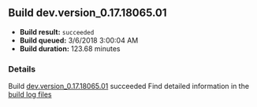 ## Build dev.version_0.17.18065.01
- **Build result:** `succeeded`
- **Build queued:** 3/6/2018 3:00:04 AM
- **Build duration:** 123.68 minutes
### Details
Build [dev.version_0.17.18065.01](https://winappstudio.visualstudio.com/web/build.aspx?pcguid=a4ef43be-68ce-4195-a619-079b4d9834c2&builduri=vstfs%3a%2f%2f%2fBuild%2fBuild%2f25202) succeeded
Find detailed information in the [build log files](https://uwpctdiags.blob.core.windows.net/buildlogs/dev.version_0.17.18065.01_logs.zip)
